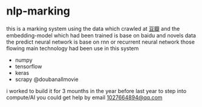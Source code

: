 # nlp-marking
this is a marking system using the data which crawled at [豆瓣](www.douban.com)
and the embedding-model which had been trained is base on baidu and novels data
the predict neural network is base on rnn or recurrent neural network
those flowing main technology had been use in this system

- numpy
- tensorflow
- keras 
- scrapy @doubanallmovie

i worked to build it for 3 mounths in the year before last year
to step into compute/AI
you could get help by email 1027664894@qq.com

